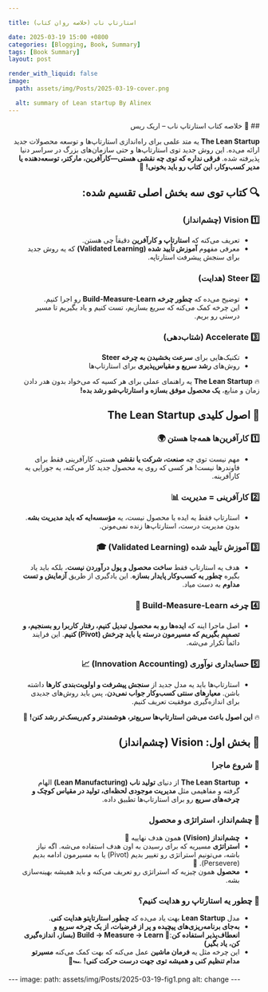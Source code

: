 ```yaml
---

title: استارتاپ ناب (خلاصه روان کتاب)

date: 2025-03-19 15:00 +0800
categories: [Blogging, Book, Summary]
tags: [Book Summary]
layout: post

render_with_liquid: false
image:
  path: assets/img/Posts/2025-03-19-cover.png

  alt: summary of Lean startup By Alinex
---
```



<div dir="rtl" markdown="1" lang="fa">
## 📖 خلاصه کتاب استارتاپ ناب – اریک ریس

**The Lean Startup** یه متد علمی برای راه‌اندازی استارتاپ‌ها و توسعه محصولات جدید ارائه می‌ده. این روش جدید توی استارتاپ‌ها و حتی سازمان‌های بزرگ در سراسر دنیا پذیرفته شده. **فرقی نداره که توی چه نقشی هستی—کارآفرین، مارکتر، توسعه‌دهنده یا مدیر کسب‌وکار، این کتاب رو باید بخونی!** 🚀

## 🔍 کتاب توی سه بخش اصلی تقسیم شده:

### 1️⃣ **Vision (چشم‌انداز)**

- تعریف می‌کنه که **استارتاپ و کارآفرین** دقیقاً چی هستن.
- معرفی مفهوم **آموزش تأیید شده (Validated Learning)** که یه روش جدید برای سنجش پیشرفت استارتاپه.

### 2️⃣ **Steer (هدایت)**

- توضیح می‌ده که **چطور چرخه Build-Measure-Learn** رو اجرا کنیم.
- این چرخه کمک می‌کنه که سریع بسازیم، تست کنیم و یاد بگیریم تا مسیر درستی رو بریم.

### 3️⃣ **Accelerate (شتاب‌دهی)**

- تکنیک‌هایی برای **سرعت بخشیدن به چرخه Steer**
- روش‌های **رشد سریع و مقیاس‌پذیری** برای استارتاپ‌ها

🔥 **The Lean Startup** یه راهنمای عملی برای هر کسیه که می‌خواد بدون هدر دادن زمان و منابع، **یک محصول موفق بسازه و استارتاپ‌شو رشد بده!**

## 🔑 اصول کلیدی **The Lean Startup**

### 1️⃣ **کارآفرین‌ها همه‌جا هستن** 🌍

- مهم نیست توی چه **صنعت، شرکت یا نقشی** هستی، کارآفرینی فقط برای فاوندرها نیست! هر کسی که روی یه محصول جدید کار می‌کنه، یه جورایی یه کارآفرینه.

### 2️⃣ **کارآفرینی = مدیریت** 📊

- استارتاپ فقط یه ایده یا محصول نیست، یه **مؤسسه‌ایه که باید مدیریت بشه**. بدون مدیریت درست، استارتاپ‌ها زنده نمی‌مونن.

### 3️⃣ **آموزش تأیید شده (Validated Learning)** 🎓

- هدف یه استارتاپ فقط **ساخت محصول و پول درآوردن نیست**، بلکه باید یاد بگیره **چطور یه کسب‌وکار پایدار بسازه**. این یادگیری از طریق **آزمایش و تست مداوم** به دست میاد.

### 4️⃣ **چرخه Build-Measure-Learn** 🔄

- اصل ماجرا اینه که **ایده‌ها رو به محصول تبدیل کنیم، رفتار کاربرا رو بسنجیم، و تصمیم بگیریم که مسیرمون درسته یا باید چرخش (Pivot) کنیم**. این فرایند دائماً تکرار می‌شه.

### 5️⃣ **حسابداری نوآوری (Innovation Accounting)** 📈

- استارتاپ‌ها باید یه مدل جدید از **سنجش پیشرفت و اولویت‌بندی کارها** داشته باشن. **معیارهای سنتی کسب‌وکار جواب نمی‌دن**، پس باید روش‌های جدیدی برای اندازه‌گیری موفقیت تعریف کنیم.

🔥 **این اصول باعث می‌شن استارتاپ‌ها سریع‌تر، هوشمندتر و کم‌ریسک‌تر رشد کنن!** 🚀

## 🏁 بخش اول: **Vision (چشم‌انداز)**

### 📌 **شروع ماجرا**

- **The Lean Startup** از دنیای **تولید ناب (Lean Manufacturing)** الهام گرفته و مفاهیمی مثل **مدیریت موجودی لحظه‌ای، تولید در مقیاس کوچک و چرخه‌های سریع** رو برای استارتاپ‌ها تطبیق داده.

### 📌 **چشم‌انداز، استراتژی و محصول**

- **چشم‌انداز (Vision)** همون هدف نهاییه 🚀
- **استراتژی** مسیریه که برای رسیدن به اون هدف استفاده می‌شه. اگه نیاز باشه، می‌تونیم استراتژی رو تغییر بدیم (Pivot) یا به مسیرمون ادامه بدیم (Persevere). 🔄
- **محصول** همون چیزیه که استراتژی رو تعریف می‌کنه و باید همیشه بهینه‌سازی بشه.

### 📌 **چطور یه استارتاپ رو هدایت کنیم؟**

- مدل **Lean Startup** بهت یاد می‌ده که **چطور استارتاپتو هدایت کنی**.
- **به‌جای برنامه‌ریزی‌های پیچیده و پر از فرضیات، از یک چرخه سریع و انعطاف‌پذیر استفاده کن**:**🔄 Build → Measure → Learn (بساز، اندازه‌گیری کن، یاد بگیر)**
- این چرخه مثل یه **فرمان ماشین** عمل می‌کنه که بهت کمک می‌کنه **مسیرتو مدام تنظیم کنی و همیشه توی جهت درست حرکت کنی!** 🏎💨

</div>
---
image:
  path: assets/img/Posts/2025-03-19-fig1.png
  alt: change
---

